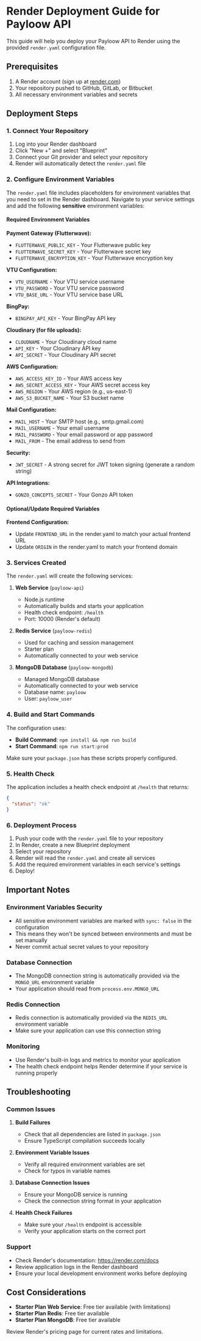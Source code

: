 # Render Deployment Guide for Payloow API

This guide will help you deploy your Payloow API to Render using the provided `render.yaml` configuration file.

## Prerequisites

1. A Render account (sign up at [render.com](https://render.com))
2. Your repository pushed to GitHub, GitLab, or Bitbucket
3. All necessary environment variables and secrets

## Deployment Steps

### 1. Connect Your Repository

1. Log into your Render dashboard
2. Click "New +" and select "Blueprint"
3. Connect your Git provider and select your repository
4. Render will automatically detect the `render.yaml` file

### 2. Configure Environment Variables

The `render.yaml` file includes placeholders for environment variables that you need to set in the Render dashboard. Navigate to your service settings and add the following **sensitive** environment variables:

#### Required Environment Variables

**Payment Gateway (Flutterwave):**

- `FLUTTERWAVE_PUBLIC_KEY` - Your Flutterwave public key
- `FLUTTERWAVE_SECRET_KEY` - Your Flutterwave secret key
- `FLUTTERWAVE_ENCRYPTION_KEY` - Your Flutterwave encryption key

**VTU Configuration:**

- `VTU_USERNAME` - Your VTU service username
- `VTU_PASSWORD` - Your VTU service password
- `VTU_BASE_URL` - Your VTU service base URL

**BingPay:**

- `BINGPAY_API_KEY` - Your BingPay API key

**Cloudinary (for file uploads):**

- `CLOUDNAME` - Your Cloudinary cloud name
- `API_KEY` - Your Cloudinary API key
- `API_SECRET` - Your Cloudinary API secret

**AWS Configuration:**

- `AWS_ACCESS_KEY_ID` - Your AWS access key
- `AWS_SECRET_ACCESS_KEY` - Your AWS secret access key
- `AWS_REGION` - Your AWS region (e.g., us-east-1)
- `AWS_S3_BUCKET_NAME` - Your S3 bucket name

**Mail Configuration:**

- `MAIL_HOST` - Your SMTP host (e.g., smtp.gmail.com)
- `MAIL_USERNAME` - Your email username
- `MAIL_PASSWORD` - Your email password or app password
- `MAIL_FROM` - The email address to send from

**Security:**

- `JWT_SECRET` - A strong secret for JWT token signing (generate a random string)

**API Integrations:**

- `GONZO_CONCEPTS_SECRET` - Your Gonzo API token

#### Optional/Update Required Variables

**Frontend Configuration:**

- Update `FRONTEND_URL` in the render.yaml to match your actual frontend URL
- Update `ORIGIN` in the render.yaml to match your frontend domain

### 3. Services Created

The `render.yaml` will create the following services:

1. **Web Service** (`payloow-api`)

   - Node.js runtime
   - Automatically builds and starts your application
   - Health check endpoint: `/health`
   - Port: 10000 (Render's default)

2. **Redis Service** (`payloow-redis`)

   - Used for caching and session management
   - Starter plan
   - Automatically connected to your web service

3. **MongoDB Database** (`payloow-mongodb`)
   - Managed MongoDB database
   - Automatically connected to your web service
   - Database name: `payloow`
   - User: `payloow_user`

### 4. Build and Start Commands

The configuration uses:

- **Build Command**: `npm install && npm run build`
- **Start Command**: `npm run start:prod`

Make sure your `package.json` has these scripts properly configured.

### 5. Health Check

The application includes a health check endpoint at `/health` that returns:

```json
{
  "status": "ok"
}
```

### 6. Deployment Process

1. Push your code with the `render.yaml` file to your repository
2. In Render, create a new Blueprint deployment
3. Select your repository
4. Render will read the `render.yaml` and create all services
5. Add the required environment variables in each service's settings
6. Deploy!

## Important Notes

### Environment Variables Security

- All sensitive environment variables are marked with `sync: false` in the configuration
- This means they won't be synced between environments and must be set manually
- Never commit actual secret values to your repository

### Database Connection

- The MongoDB connection string is automatically provided via the `MONGO_URL` environment variable
- Your application should read from `process.env.MONGO_URL`

### Redis Connection

- Redis connection is automatically provided via the `REDIS_URL` environment variable
- Make sure your application can use this connection string

### Monitoring

- Use Render's built-in logs and metrics to monitor your application
- The health check endpoint helps Render determine if your service is running properly

## Troubleshooting

### Common Issues

1. **Build Failures**

   - Check that all dependencies are listed in `package.json`
   - Ensure TypeScript compilation succeeds locally

2. **Environment Variable Issues**

   - Verify all required environment variables are set
   - Check for typos in variable names

3. **Database Connection Issues**

   - Ensure your MongoDB service is running
   - Check the connection string format in your application

4. **Health Check Failures**
   - Make sure your `/health` endpoint is accessible
   - Verify your application starts on the correct port

### Support

- Check Render's documentation: https://render.com/docs
- Review application logs in the Render dashboard
- Ensure your local development environment works before deploying

## Cost Considerations

- **Starter Plan Web Service**: Free tier available (with limitations)
- **Starter Plan Redis**: Free tier available
- **Starter Plan MongoDB**: Free tier available

Review Render's pricing page for current rates and limitations.
